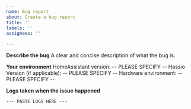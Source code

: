 ```yaml
---
name: Bug report
about: Create a bug report
title: ''
labels: ''
assignees: ''

---
```


**Describe the bug**
A clear and concise description of what the bug is.

**Your environment**
HomeAssistant version: -- PLEASE SPECIFY --
Hassio Version (if applicable): -- PLEASE SPECIFY --
Hardware environment: -- PLEASE SPECIFY --

**Logs taken when the issue happened**
```
--- PASTE LOGS HERE ---
```
